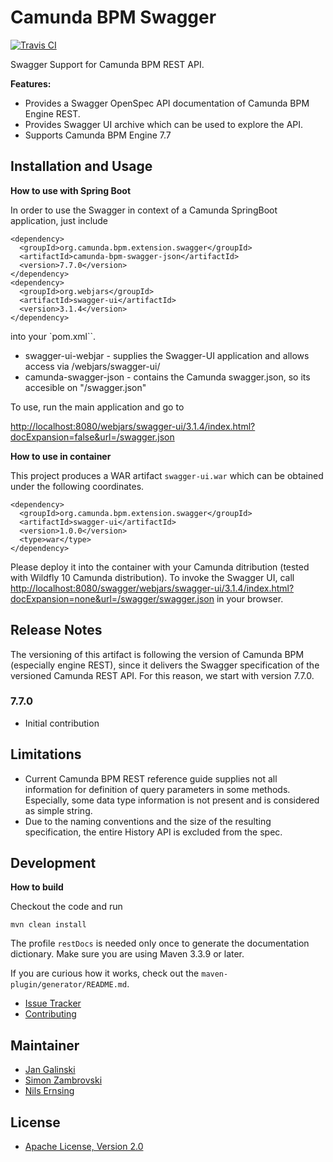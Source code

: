 # Camunda BPM Swagger

[![Travis CI](https://travis-ci.org/camunda/camunda-bpm-swagger.svg?branch=master)](https://travis-ci.org/camunda/camunda-bpm-swagger)


Swagger Support for Camunda BPM REST API. 


**Features:**

* Provides a Swagger OpenSpec API documentation of Camunda BPM Engine REST.
* Provides Swagger UI archive which can be used to explore the API.
* Supports Camunda BPM Engine 7.7

## Installation and Usage

**How to use with Spring Boot**

In order to use the Swagger in context of a Camunda SpringBoot application, just include 

    <dependency>
      <groupId>org.camunda.bpm.extension.swagger</groupId>
      <artifactId>camunda-bpm-swagger-json</artifactId>
      <version>7.7.0</version>
    </dependency>
    <dependency>
      <groupId>org.webjars</groupId>
      <artifactId>swagger-ui</artifactId>
      <version>3.1.4</version>
    </dependency>

into your `pom.xml``.

* swagger-ui-webjar - supplies the Swagger-UI application and allows access via /webjars/swagger-ui/<version>
* camunda-swagger-json - contains the Camunda swagger.json, so its accesible on "/swagger.json"

To use, run the main application and go to

[http://localhost:8080/webjars/swagger-ui/3.1.4/index.html?docExpansion=false&url=/swagger.json](http://localhost:8080/webjars/swagger-ui/3.1.4/index.html?docExpansion=false&url=/swagger.json)

**How to use in container**

This project produces a WAR artifact `swagger-ui.war` which can be obtained under the following coordinates.

    <dependency>
      <groupId>org.camunda.bpm.extension.swagger</groupId>
      <artifactId>swagger-ui</artifactId>
      <version>1.0.0</version>	  
      <type>war</type>
    </dependency>

Please deploy it into the container with your Camunda ditribution (tested with Wildfly 10 Camunda distribution). To invoke the Swagger UI, 
call [http://localhost:8080/swagger/webjars/swagger-ui/3.1.4/index.html?docExpansion=none&url=/swagger/swagger.json](http://localhost:8080/swagger/webjars/swagger-ui/3.1.4/index.html?docExpansion=none&url=/swagger/swagger.json) 
in your browser.


## Release Notes

The versioning of this artifact is following the version of Camunda BPM (especially engine REST), since it delivers the
Swagger specification of the versioned Camunda REST API. For this reason, we start with version 7.7.0. 


### 7.7.0

* Initial contribution

## Limitations

* Current Camunda BPM REST reference guide supplies not all information for definition of query parameters in some methods. 
Especially, some data type information is not present and is considered as simple string.
* Due to the naming conventions and the size of the resulting specification, the entire History API is excluded from the spec.


## Development

**How to build**

Checkout the code and run 

    mvn clean install
    
The profile `restDocs` is needed only once to generate the documentation dictionary. Make sure you are using Maven 3.3.9 or later.

If you are curious how it works, check out the `maven-plugin/generator/README.md`.

* [Issue Tracker](https://github.com/camunda/camunda-bpm-swagger/issues)
* [Contributing](./CONTRIBUTING) 


## Maintainer

* [Jan Galinski](https://github.com/jangalinski)
* [Simon Zambrovski](https://github.com/zambrovski)
* [Nils Ernsing](https://github.com/nernsting)


## License

* [Apache License, Version 2.0](./LICENSE)
